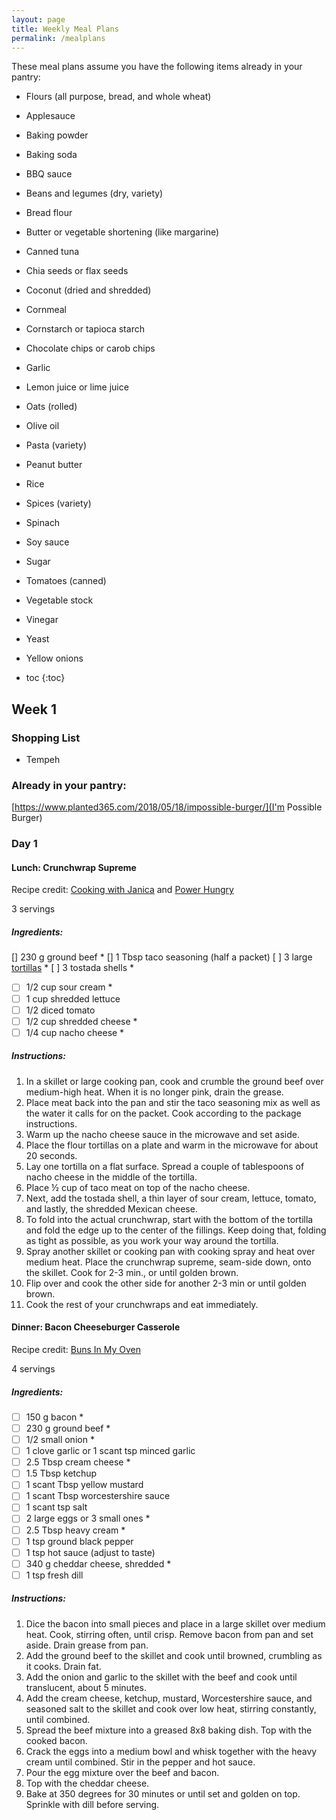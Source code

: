 ```yaml
---
layout: page
title: Weekly Meal Plans
permalink: /mealplans
---
```


These meal plans assume you have the following items already in your pantry:

* Flours (all purpose, bread, and whole wheat)
* Applesauce
* Baking powder
* Baking soda
* BBQ sauce
* Beans and legumes (dry, variety)
* Bread flour
* Butter or vegetable shortening (like margarine)
* Canned tuna
* Chia seeds or flax seeds
* Coconut (dried and shredded)
* Cornmeal
* Cornstarch or tapioca starch
* Chocolate chips or carob chips
* Garlic
* Lemon juice or lime juice
* Oats (rolled)
* Olive oil
* Pasta (variety)
* Peanut butter
* Rice
* Spices (variety)
* Spinach
* Soy sauce
* Sugar
* Tomatoes (canned)
* Vegetable stock
* Vinegar
* Yeast
* Yellow onions

* toc
{:toc}

## Week 1

### Shopping List

* Tempeh

### Already in your pantry:



[https://www.planted365.com/2018/05/18/impossible-burger/](I'm Possible Burger)

### Day 1

#### Lunch: Crunchwrap Supreme

Recipe credit: [Cooking with Janica](https://cookingwithjanica.com/homemade-crunchwrap-supreme-recipe/#tasty-recipes-6859) and [Power Hungry](https://powerhungry.com/2018/05/1-ingredient-red-lentil-tortillas-grain-free-vegan/)

3 servings

##### Ingredients:

[] 230 g ground beef *
[] 1 Tbsp taco seasoning (half a packet)
[ ] 3 large [tortillas](https://powerhungry.com/2018/05/1-ingredient-red-lentil-tortillas-grain-free-vegan/) *
[ ] 3 tostada shells *
- [ ] 1/2 cup sour cream *
- [ ] 1 cup shredded lettuce
- [ ] 1/2 diced tomato
- [ ] 1/2 cup shredded cheese *
- [ ] 1/4 cup nacho cheese *

##### Instructions:

1. In a skillet or large cooking pan, cook and crumble the ground beef over medium-high heat. When it is no longer pink, drain the grease.
1. Place meat back into the pan and stir the taco seasoning mix as well as the water it calls for on the packet. Cook according to the package instructions.
1. Warm up the nacho cheese sauce in the microwave and set aside.
1. Place the flour tortillas on a plate and warm in the microwave for about 20 seconds.
1. Lay one tortilla on a flat surface. Spread a couple of tablespoons of nacho cheese in the middle of the tortilla.
1. Place ½ cup of taco meat on top of the nacho cheese.
1. Next, add the tostada shell, a thin layer of sour cream, lettuce, tomato, and lastly, the shredded Mexican cheese.
1. To fold into the actual crunchwrap, start with the bottom of the tortilla and fold the edge up to the center of the fillings. Keep doing that, folding as tight as possible, as you work your way around the tortilla.
1. Spray another skillet or cooking pan with cooking spray and heat over medium heat. Place the crunchwrap supreme, seam-side down, onto the skillet. Cook for 2-3 min., or until golden brown.
1. Flip over and cook the other side for another 2-3 min or until golden brown.
1. Cook the rest of your crunchwraps and eat immediately.

#### Dinner: Bacon Cheeseburger Casserole

Recipe credit: [Buns In My Oven](https://www.bunsinmyoven.com/low-carb-bacon-cheeseburger-casserole/)

4 servings

##### Ingredients:

- [ ] 150 g bacon *
- [ ] 230 g ground beef *
- [ ] 1/2 small onion *
- [ ] 1 clove garlic or 1 scant tsp minced garlic
- [ ] 2.5 Tbsp cream cheese *
- [ ] 1.5 Tbsp ketchup
- [ ] 1 scant Tbsp yellow mustard
- [ ] 1 scant Tbsp worcestershire sauce
- [ ] 1 scant tsp salt
- [ ] 2 large eggs or 3 small ones *
- [ ] 2.5 Tbsp heavy cream *
- [ ] 1 tsp ground black pepper
- [ ] 1 tsp hot sauce (adjust to taste)
- [ ] 340 g cheddar cheese, shredded *
- [ ] 1 tsp fresh dill

##### Instructions:

1. Dice the bacon into small pieces and place in a large skillet over medium heat. Cook, stirring often, until crisp. Remove bacon from pan and set aside. Drain grease from pan.
1. Add the ground beef to the skillet and cook until browned, crumbling as it cooks. Drain fat.
1. Add the onion and garlic to the skillet with the beef and cook until translucent, about 5 minutes.
1. Add the cream cheese, ketchup, mustard, Worcestershire sauce, and seasoned salt to the skillet and cook over low heat, stirring constantly, until combined.
1. Spread the beef mixture into a greased 8x8 baking dish. Top with the cooked bacon.
1. Crack the eggs into a medium bowl and whisk together with the heavy cream until combined. Stir in the pepper and hot sauce.
1. Pour the egg mixture over the beef and bacon.
1. Top with the cheddar cheese.
1. Bake at 350 degrees for 30 minutes or until set and golden on top. Sprinkle with dill before serving.
